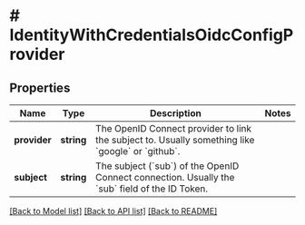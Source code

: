 # # IdentityWithCredentialsOidcConfigProvider

## Properties

Name | Type | Description | Notes
------------ | ------------- | ------------- | -------------
**provider** | **string** | The OpenID Connect provider to link the subject to. Usually something like &#x60;google&#x60; or &#x60;github&#x60;. |
**subject** | **string** | The subject (&#x60;sub&#x60;) of the OpenID Connect connection. Usually the &#x60;sub&#x60; field of the ID Token. |

[[Back to Model list]](../../README.md#models) [[Back to API list]](../../README.md#endpoints) [[Back to README]](../../README.md)

